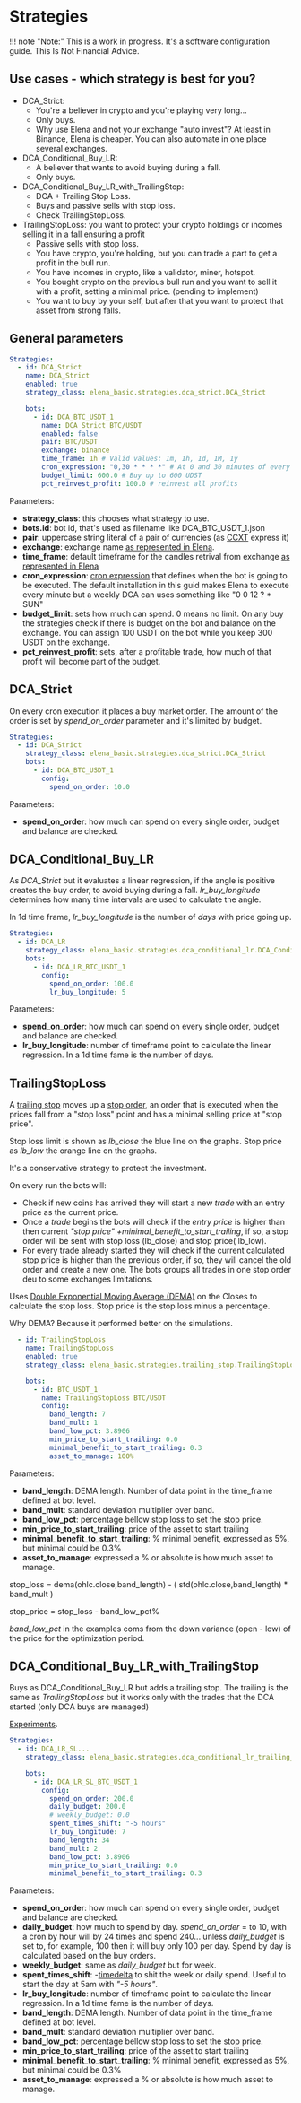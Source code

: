 # Strategies

!!! note "Note:" 
    This is a work in progress. It's a software configuration guide. This Is Not Financial Advice.

## Use cases - which strategy is best for you?

- DCA_Strict:
    - You're a believer in crypto and you're playing very long...
    - Only buys.
    - Why use Elena and not your exchange "auto invest"? At least in Binance, Elena is cheaper. You can also automate in
      one place several exchanges.
- DCA_Conditional_Buy_LR:
    - A believer that wants to avoid buying during a fall.
    - Only buys.
- DCA_Conditional_Buy_LR_with_TrailingStop:
    - DCA + Trailing Stop Loss.
    - Buys and passive sells with stop loss.
    - Check TrailingStopLoss.
- TrailingStopLoss: you want to protect your crypto holdings or incomes selling it in a fall ensuring a profit
    - Passive sells with stop loss.
    - You have crypto, you're holding, but you can trade a part to get a profit in the bull run.
    - You have incomes in crypto, like a validator, miner, hotspot.
    - You bought crypto on the previous bull run and you want to sell it with a profit, setting a minimal price. (pending to implement)
    - You want to buy by your self, but after that you want to protect that asset from strong falls.

## General parameters

````yaml
Strategies:
  - id: DCA_Strict
    name: DCA_Strict
    enabled: true
    strategy_class: elena_basic.strategies.dca_strict.DCA_Strict

    bots:
      - id: DCA_BTC_USDT_1
        name: DCA Strict BTC/USDT
        enabled: false
        pair: BTC/USDT
        exchange: binance
        time_frame: 1h # Valid values: 1m, 1h, 1d, 1M, 1y
        cron_expression: "0,30 * * * *" # At 0 and 30 minutes of every hour
        budget_limit: 600.0 # Buy up to 600 UDST
        pct_reinvest_profit: 100.0 # reinvest all profits
````

Parameters:

- **strategy_class**: this chooses what strategy to use.
- **bots.id**: bot id, that's used as filename like DCA_BTC_USDT_1.json
- **pair**: uppercase string literal of a pair of currencies (as [CCXT](https://github.com/ccxt/ccxt/wiki) express it)
- **exchange**: exchange
  name [as represented in Elena](https://github.com/Pasta-fantasia/elena/blob/main/elena/domain/model/exchange.py#L5).
- **time_frame**: default timeframe for the candles retrival from
  exchange [as represented in Elena](https://github.com/Pasta-fantasia/elena/blob/main/elena/domain/model/time_frame.py#L4)
- **cron_expression**: [cron expression](https://crontab.guru/) that defines when the bot is going to be executed. The
  default installation in this guid makes Elena to execute every minute but a weekly DCA can uses something like "0 0
  12 ? * SUN"
- **budget_limit**: sets how much can spend. 0 means no limit. On any buy the strategies check if there is budget on the
  bot and balance on the exchange. You can assign 100 USDT on the bot while you keep 300 USDT on the exchange.
- **pct_reinvest_profit**: sets, after a profitable trade, how much of that profit will become part of the budget.

## DCA_Strict

On every cron execution it places a buy market order. The amount of the order is set by _spend_on_order_ parameter and
it's limited by budget.

````yaml
Strategies:
  - id: DCA_Strict
    strategy_class: elena_basic.strategies.dca_strict.DCA_Strict
    bots:
      - id: DCA_BTC_USDT_1
        config:
          spend_on_order: 10.0 
````

Parameters:

- **spend_on_order**: how much can spend on every single order, budget and balance are checked.

## DCA_Conditional_Buy_LR

As _DCA_Strict_ but it evaluates a linear regression, if the angle is positive creates the buy order, to avoid buying
during a fall. _lr_buy_longitude_ determines how many time intervals are used to calculate the angle.

In 1d time frame, _lr_buy_longitude_ is the number of _days_ with price going up.

```yaml
Strategies:
  - id: DCA_LR
    strategy_class: elena_basic.strategies.dca_conditional_lr.DCA_Conditional_Buy_LR
    bots:
      - id: DCA_LR_BTC_USDT_1
        config:
          spend_on_order: 100.0 
          lr_buy_longitude: 5 

```

Parameters:

- **spend_on_order**: how much can spend on every single order, budget and balance are checked.
- **lr_buy_longitude**: number of timeframe point to calculate the linear regression. In a 1d time fame is the number of
  days.

## TrailingStopLoss

A [trailing stop](https://www.investopedia.com/terms/t/trailingstop.asp#:~:text=Key%20Takeaways,back%20in%20the%20other%20direction.)
moves up a [stop order](https://www.investopedia.com/terms/s/stoporder.asp),
an order that is executed when the prices fall from a "stop loss" point and has a minimal selling price at "stop price".

Stop loss limit is shown as _lb_close_ the blue line on the graphs. Stop price as _lb_low_ the orange line on the
graphs.

It's a conservative strategy to protect the investment.

On every run the bots will:

- Check if new coins has arrived they will start a new _trade_ with an entry price as the current price.
- Once a _trade_ begins the bots will check if the _entry price_ is higher than then current _"stop price"
  +minimal_benefit_to_start_trailing_, if so, a stop order will be sent with stop loss (lb_close) and stop price(
  lb_low).
- For every trade already started they will check if the current calculated stop price is higher than the previous
  order, if so, they will cancel the old order and create a new one. The bots groups all trades in one stop order deu to
  some exchanges limitations.

Uses [Double Exponential Moving Average (DEMA)](https://www.investopedia.com/terms/d/double-exponential-moving-average.asp)
on the Closes to calculate the stop loss. Stop price is the stop loss minus a percentage.

Why DEMA? Because it performed better on the simulations.

````yaml
  - id: TrailingStopLoss
    name: TrailingStopLoss
    enabled: true
    strategy_class: elena_basic.strategies.trailing_stop.TrailingStopLoss

    bots:
      - id: BTC_USDT_1
        name: TrailingStopLoss BTC/USDT
        config:
          band_length: 7
          band_mult: 1
          band_low_pct: 3.8906
          min_price_to_start_trailing: 0.0
          minimal_benefit_to_start_trailing: 0.3 
          asset_to_manage: 100%


````

Parameters:

- **band_length**: DEMA length. Number of data point in the time_frame defined at bot level.
- **band_mult**: standard deviation multiplier over band.
- **band_low_pct**: percentage bellow stop loss to set the stop price.
- **min_price_to_start_trailing**: price of the asset to start trailing
- **minimal_benefit_to_start_trailing**: % minimal benefit, expressed as 5%, but minimal could be 0.3%
- **asset_to_manage**: expressed a % or absolute is how much asset to manage.


stop_loss = dema(ohlc.close,band_length) - ( std(ohlc.close,band_length) * band_mult )

stop_price = stop_loss - band_low_pct%

_band_low_pct_ in the examples coms from the down variance (open - low) of the price for the optimization period.

## DCA_Conditional_Buy_LR_with_TrailingStop

Buys as DCA_Conditional_Buy_LR but adds a trailing stop. The trailing is the same as _TrailingStopLoss_ but it works
only with the trades that the DCA started (only DCA buys are managed)

[Experiments](DCA_Conditional_Buy_LR_with_TrailingStop).

````yaml
Strategies:
  - id: DCA_LR_SL...
    strategy_class: elena_basic.strategies.dca_conditional_lr_trailing_stop.DCA_Conditional_Buy_LR_with_TrailingStop

    bots:
      - id: DCA_LR_SL_BTC_USDT_1
        config:
          spend_on_order: 200.0
          daily_budget: 200.0
          # weekly_budget: 0.0
          spent_times_shift: "-5 hours"
          lr_buy_longitude: 7
          band_length: 34
          band_mult: 2
          band_low_pct: 3.8906
          min_price_to_start_trailing: 0.0
          minimal_benefit_to_start_trailing: 0.3 

````

Parameters:

- **spend_on_order**: how much can spend on every single order, budget and balance are checked.
- **daily_budget**: how much to spend by day. _spend_on_order_ = to 10, with a cron by hour will by 24 times and spend 240... unless _daily_budget_ is set to, for example, 100 then it will buy only 100 per day. Spend by day is calculated based on the buy orders.
- **weekly_budget**: same as _daily_budget_ but for week.
- **spent_times_shift**: -[timedelta](https://pandas.pydata.org/docs/reference/api/pandas.Timedelta.html) to shit the week or daily spend. Useful to start the day at 5am with _"-5 hours"_.
- **lr_buy_longitude**: number of timeframe point to calculate the linear regression. In a 1d time fame is the number of
  days.
- **band_length**: DEMA length. Number of data point in the time_frame defined at bot level.
- **band_mult**: standard deviation multiplier over band.
- **band_low_pct**: percentage bellow stop loss to set the stop price.
- **min_price_to_start_trailing**: price of the asset to start trailing
- **minimal_benefit_to_start_trailing**: % minimal benefit, expressed as 5%, but minimal could be 0.3%
- **asset_to_manage**: expressed a % or absolute is how much asset to manage.